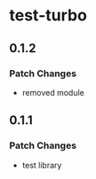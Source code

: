 # test-turbo

## 0.1.2

### Patch Changes

- removed module

## 0.1.1

### Patch Changes

- test library
